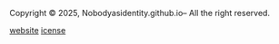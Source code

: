 Copyright © 2025, Nobodyasidentity.github.io– All the right reserved.

[website](https://nobodyasidentity.github.io/)
[icense]()

